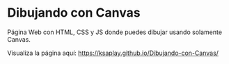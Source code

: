 # Dibujando con Canvas
 Página Web con HTML, CSS y JS donde puedes dibujar usando solamente Canvas.

 Visualiza la página aquí:
https://ksaplay.github.io/Dibujando-con-Canvas/
